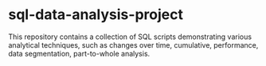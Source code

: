 # sql-data-analysis-project
This repository contains a collection of SQL scripts demonstrating various analytical techniques, such as changes over time, cumulative, performance, data segmentation, part-to-whole analysis.
